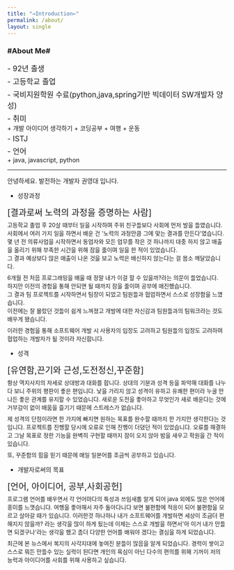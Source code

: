 ```yaml
---
title: "→Introduction←"
permalink: /about/
layout: single
---
```


### #About Me#
<div style="font-size:17px; margin-bottom: 5px;">
- 92년 출생
</div>
<div style="font-size:17px; margin-bottom: 5px;">
- 고등학교 졸업
</div>
<div style="font-size:17px; margin-bottom: 5px;">
- 국비지원학원 수료(python,java,spring기반 빅데이터 SW개발자 양성)
</div>
<div style="font-size:17px; margin-bottom: 5px;">
- 취미
<div style="font-size:14px; margin-bottom: 5px;">
    + 개발 아이디어 생각하기
    + 코딩공부
    + 여행
    + 운동
</div>
</div>
<div style="font-size:17px; margin-bottom: 5px;">
- ISTJ
</div>
<div style="font-size:17px; margin-bottom: 5px;">
- 언어
<div style="font-size:14px; margin-bottom: 5px;">
    + java, javascript, python
</div>
</div>
<hr>

안녕하세요. 발전하는 개발자 권영대 입니다.<br>

- 성장과정
<div style="font-size:20px; margin-bottom: 5px;">
[결과로써 노력의 과정을 증명하는 사람]
</div>

<div style="font-size:13px; margin-bottom: 7px;">
고등학교 졸업 후 20살 때부터 일을 시작하며 주위 친구들보다 사회에 먼저 발을 들였습니다.
사회에서 여러 가지 일을 하면서 배운 건 '노력의 과정만큼 그에 맞는 결과를 만든다'였습니다.<br>
몇 년 전 의류사업을 시작하면서 동업자와 모든 업무를 작은 것 하나까지 대충 하지 않고
매출을 올리기 위해 부족한 시간을 위해 잠을 줄이며 일을 한 적이 있었습니다. <br>
그 결과 예상보다 많은 매출이 나온 것을 보고 노력은 배신하지 않는다는 걸 몸소 깨달았습니다.<br>
</div>
<div style="font-size:13px; margin-bottom: 7px;">
6개월 전 처음 프로그래밍을 배울 때 정말 내가 이걸 할 수 있을까?라는 의문이 들었습니다.<br>
하지만 이전의 경험을 통해 안되면 될 때까지 잠을 줄이며 공부에 매진했습니다.<br>
그 결과 팀 프로젝트를 시작하면서 팀장이 되었고 팀원들과 협업하면서 스스로 성장함을 느꼈습니다.<br>
이전에는 잘 몰랐던 것들이 쉽게 느껴졌고 개발에 대한 자신감과 팀원들과의 팀워크라는 것도 배우게 됐습니다.<br>
</div>
<div style="font-size:13px; margin-bottom: 7px;">
이러한 경험을 통해 소프트웨어 개발 시 사용자의 입장도 고려하고 팀원들의 입장도 고려하며 협업하는 개발자가 될 것이라 자신합니다.<br>
</div>

- 성격
<div style="font-size:20px; margin-bottom: 5px;">
[유연함,끈기와 근성,도전정신,꾸준함]
</div>
<div style="font-size:13px; margin-bottom: 7px;">
항상 역지사지의 자세로 상대방과 대화를 합니다. 상대의 기분과 성격 등을 파악해 대화를 나누다 보니 주위의 평판이 좋은 편입니다.
낯을 가리지 않고 성격이 유하고 유쾌한 편이라 누굴 만나든 좋은 관계를 유지할 수 있었습니다.
새로운 도전을 좋아하고 무엇인가 새로 배운다는 것에 거부감이 없이 배움을 즐기기 때문에 스트레스가 없습니다.
</div>
<div style="font-size:13px; margin-bottom: 7px;">
제 성격의 단점이라면 한 가지에 빠지면 원하는 목표를 완수할 때까지 한 가지만 생각한다는 것입니다.
프로젝트를 진행할 당시에 오류로 인해 진행이 더뎠던 적이 있었습니다.
오류를 해결하고 그날 목표로 정한 기능을 완벽히 구현할 때까지 잠이 오지 않아 밤을 새우고 학원을 간 적이 있습니다.
</div>
<div style="font-size:13px; margin-bottom: 7px;">
또, 꾸준함의 힘을 믿기 때문에 매일 일본어를 조금씩 공부하고 있습니다.
</div>

- 개발자로써의 목표
<div style="font-size:20px; margin-bottom: 5px;">
[언어, 아이디어, 공부,사회공헌]
</div>
<div style="font-size:13px; margin-bottom: 7px;">
프로그램 언어를 배우면서 각 언어마다의 특성과 쓰임새롤 알게 되어 java 외에도 많은 언어에 흥미를 느꼇습니다.
여행을 좋아해서 자주 돌아다니다 보면 불편함에 적응이 되어 불편함을 모르고 살아갈 때가 있습니다.
이러한것 하나하나 내가 소프트웨어를 개발하면 세상이 조금더 편해지지 않을까? 라는 생각을 많이 하게 됬는데 
이제는 스스로 개발을 하면서'아 이거 내가 만들면 되겠구나'라는 생각을 했고 좀더 다양한 언어를 배워야 겠다는 결심을 하게 되었습니다.
</div>
<div style="font-size:13px; margin-bottom: 7px;">
최근에 본 뉴스에서 복지의 사각지대에 놓여진 분들이 많음을 알게 되었습니다.
경력이 쌓이고 스스로 뭐든 만들수 있는 실력이 된다면 개인의 욕심이 아닌 다수의 편의를 위해
기꺼이 저의 능력과 아이디어를 사회를 위해 사용하고 싶습니다.
</div>